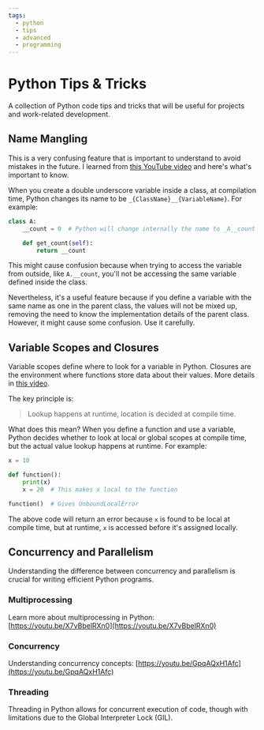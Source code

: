 ```yaml
---
tags:
  - python
  - tips
  - advanced
  - programming
---
```


# Python Tips & Tricks

A collection of Python code tips and tricks that will be useful for projects and work-related development.

## Name Mangling

This is a very confusing feature that is important to understand to avoid mistakes in the future. I learned from [this YouTube video](https://youtu.be/0hrEaA3N3lk) and here's what's important to know.

When you create a double underscore variable inside a class, at compilation time, Python changes its name to be `_{ClassName}__{VariableName}`. For example:

```python
class A:
    __count = 0  # Python will change internally the name to _A__count

    def get_count(self):
        return __count
```

This might cause confusion because when trying to access the variable from outside, like `A.__count`, you'll not be accessing the same variable defined inside the class.

Nevertheless, it's a useful feature because if you define a variable with the same name as one in the parent class, the values will not be mixed up, removing the need to know the implementation details of the parent class. However, it might cause some confusion. Use it carefully.

## Variable Scopes and Closures

Variable scopes define where to look for a variable in Python. Closures are the environment where functions store data about their values. More details in [this video](https://youtu.be/jXugs4B3lwU). 

The key principle is:

> Lookup happens at runtime, location is decided at compile time.

What does this mean? When you define a function and use a variable, Python decides whether to look at local or global scopes at compile time, but the actual value lookup happens at runtime. For example:

```python
x = 10

def function():
    print(x)
    x = 20  # This makes x local to the function

function()  # Gives UnboundLocalError
```

The above code will return an error because `x` is found to be local at compile time, but at runtime, `x` is accessed before it's assigned locally.

## Concurrency and Parallelism

Understanding the difference between concurrency and parallelism is crucial for writing efficient Python programs.

### Multiprocessing

Learn more about multiprocessing in Python: [https://youtu.be/X7vBbelRXn0](https://youtu.be/X7vBbelRXn0)

### Concurrency

Understanding concurrency concepts: [https://youtu.be/GpqAQxH1Afc](https://youtu.be/GpqAQxH1Afc)

### Threading

Threading in Python allows for concurrent execution of code, though with limitations due to the Global Interpreter Lock (GIL).